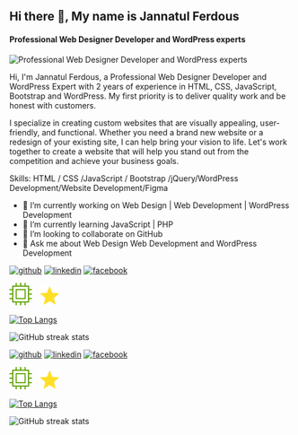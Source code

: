 ## Hi there 👋, My name is Jannatul Ferdous
#### Professional Web Designer Developer and WordPress experts
![Professional Web Designer Developer and WordPress experts](https://scontent.xx.fbcdn.net/v/t1.15752-9/436518937_427939173282161_8527536643020049354_n.png?_nc_cat=100&ccb=1-7&_nc_sid=5f2048&_nc_ohc=o_2XwxOtJIkQ7kNvgHmjmht&_nc_ad=z-m&_nc_cid=0&_nc_ht=scontent.xx&oh=03_Q7cD1QFqp5MVRzVRf9BxJ-MkyEN7DZsJVQKAP0hqo0RYxqD_gw&oe=6667B5ED)

Hi, I'm Jannatul Ferdous, a Professional Web Designer Developer and WordPress Expert with 2 years of experience in HTML, CSS, JavaScript, Bootstrap and WordPress. My first priority is to deliver quality work and be honest with customers.

I specialize in creating custom websites that are visually appealing, user-friendly, and functional. Whether you need a brand new website or a redesign of your existing site, I can help bring your vision to life. Let's work together to create a website that will help you stand out from the competition and achieve your business goals.

Skills: HTML / CSS /JavaScript / Bootstrap /jQuery/WordPress Development/Website Development/Figma

- 🔭 I’m currently working on Web Design | Web Development | WordPress Development 
- 🌱 I’m currently learning JavaScript | PHP 
- 👯 I’m looking to collaborate on GitHub 
- 💬 Ask me about Web Design Web Development and WordPress Development 


[<img src='https://cdn.jsdelivr.net/npm/simple-icons@3.0.1/icons/github.svg' alt='github' height='40'>](https://github.com/https://github.com/jannatdev)  [<img src='https://cdn.jsdelivr.net/npm/simple-icons@3.0.1/icons/linkedin.svg' alt='linkedin' height='40'>](https://www.linkedin.com/in/https://www.linkedin.com/in/jannatul-ferdous-12675b255/?trk=opento_sprofile_details/)  [<img src='https://cdn.jsdelivr.net/npm/simple-icons@3.0.1/icons/facebook.svg' alt='facebook' height='40'>](https://www.facebook.com/https://www.facebook.com/profile.php?id=100034161292840)  

<a href='https://docs.github.com/en/developers'><img src='https://raw.githubusercontent.com/acervenky/animated-github-badges/master/assets/devbadge.gif' width='40' height='40'></a> <a href='https://stars.github.com/'><img src='https://raw.githubusercontent.com/acervenky/animated-github-badges/master/assets/starbadge.gif' width='35' height='35'></a> 

[![Top Langs](https://github-readme-stats.vercel.app/api/top-langs/?username=https://github.com/jannatdev)](https://github.com/anuraghazra/github-readme-stats)

![GitHub streak stats](https://streak-stats.demolab.com/?user=https://github.com/jannatdev)  


[<img src='https://cdn.jsdelivr.net/npm/simple-icons@3.0.1/icons/github.svg' alt='github' height='40'>](https://github.com/https://github.com/jannatdev)  [<img src='https://cdn.jsdelivr.net/npm/simple-icons@3.0.1/icons/linkedin.svg' alt='linkedin' height='40'>](https://www.linkedin.com/in/https://www.linkedin.com/in/jannatul-ferdous-12675b255/?trk=opento_sprofile_details/)  [<img src='https://cdn.jsdelivr.net/npm/simple-icons@3.0.1/icons/facebook.svg' alt='facebook' height='40'>](https://www.facebook.com/https://www.facebook.com/profile.php?id=100034161292840)  

<a href='https://docs.github.com/en/developers'><img src='https://raw.githubusercontent.com/acervenky/animated-github-badges/master/assets/devbadge.gif' width='40' height='40'></a> <a href='https://stars.github.com/'><img src='https://raw.githubusercontent.com/acervenky/animated-github-badges/master/assets/starbadge.gif' width='35' height='35'></a> 

[![Top Langs](https://github-readme-stats.vercel.app/api/top-langs/?username=https://github.com/jannatdev)](https://github.com/anuraghazra/github-readme-stats)

![GitHub streak stats](https://streak-stats.demolab.com/?user=https://github.com/jannatdev)  


